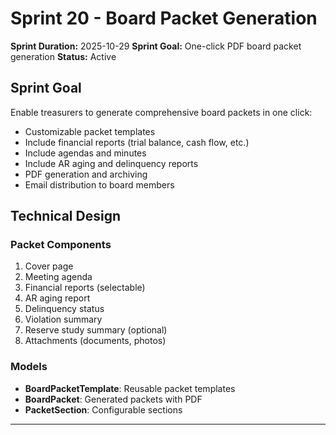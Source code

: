 # Sprint 20 - Board Packet Generation

**Sprint Duration:** 2025-10-29
**Sprint Goal:** One-click PDF board packet generation
**Status:** Active

## Sprint Goal

Enable treasurers to generate comprehensive board packets in one click:
- Customizable packet templates
- Include financial reports (trial balance, cash flow, etc.)
- Include agendas and minutes
- Include AR aging and delinquency reports
- PDF generation and archiving
- Email distribution to board members

## Technical Design

### Packet Components
1. Cover page
2. Meeting agenda
3. Financial reports (selectable)
4. AR aging report
5. Delinquency status
6. Violation summary
7. Reserve study summary (optional)
8. Attachments (documents, photos)

### Models
- **BoardPacketTemplate**: Reusable packet templates
- **BoardPacket**: Generated packets with PDF
- **PacketSection**: Configurable sections

---
